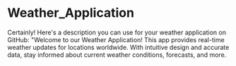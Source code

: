 # Weather_Application
Certainly! Here's a description you can use for your weather application on GitHub:  "Welcome to our Weather Application! This app provides real-time weather updates for locations worldwide. With intuitive design and accurate data, stay informed about current weather conditions, forecasts, and more. 
